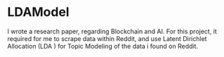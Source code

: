 # LDAModel



I wrote a research paper, regarding Blockchain and AI. For this project, it required for me to scrape data within Reddit, and use Latent Dirichlet Allocation (LDA ) for Topic Modeling of the data i found on Reddit.
